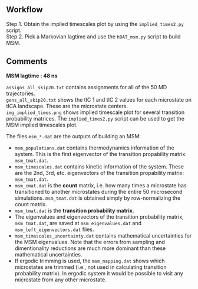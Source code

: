 ## Workflow

Step 1. Obtain the implied timescales plot by using the `implied_times2.py` script.
</br >
Step 2. Pick a Markovian lagtime and use the `hDAT_msm.py` script to build MSM.

## Comments
**MSM lagtime : 48 ns**
</br >

`assigns_all_skip20.txt` contains assignments for all of the 50 MD trajectories.
</br>
`gens_all_skip20.txt` shows the tIC 1 and tIC 2 values for each microstate on tICA landscape. These are the microstate centers.
</br>
`img_implied_times.png` shows implied timescale plot for several transition probability matrices. 
The `implied_times2.py` script can be used to get the MSM implied timescales plot.
</br>

The files `msm_*.dat` are the outputs of building an MSM:
</br>
   * `msm_populations.dat` contains thermodynamics information of the system. This is the first eigenvector of the transition propability matrix: `msm_tmat.dat`.
   * `msm_timescales.dat` contains kinetic information of the system. These are the 2nd, 3rd, etc. eigenvectors of the transition propability matrix: `msm_tmat.dat`.
   * `msm_cmat.dat` is the **count** matrix, i.e. how many times a microstate has transitioned to another microstates during the entire 50 microsecond simulations. 
`msm_tmat.dat` is obtained simply by row-normalizing the count matrix.
   * `msm_tmat.dat` is the **transition probability matrix**.
   * The eigenvalues and eigenvectors of the transition probability matrix, `msm_tmat.dat`, are saved at `msm_eigenvalues.dat` and `msm_left_eigenvectors.dat` files.
   * `msm_timescales_uncertainty.dat` contains mathematical uncertainties for the MSM eigenvalues. Note that the errors from sampling and dimentionality reductions are 
much more dominant than these mathematical uncertainties. 
   * If ergodic trimming is used, the `msm_mapping.dat` shows which microstates are trimmed (i.e., not used in calculating transition probability matrix). 
In ergodic system it would be possible to visit any microstate from any other microstate.    
